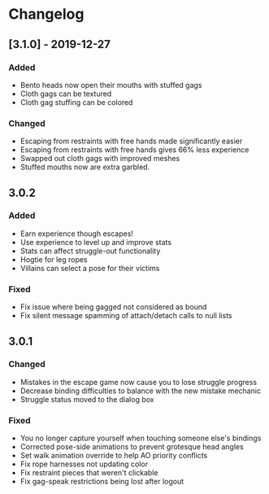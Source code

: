 # Changelog

## [3.1.0] - 2019-12-27
### Added
- Bento heads now open their mouths with stuffed gags
- Cloth gags can be textured
- Cloth gag stuffing can be colored

### Changed
- Escaping from restraints with free hands made significantly easier
- Escaping from restraints with free hands gives 66% less experience
- Swapped out cloth gags with improved meshes
- Stuffed mouths now are extra garbled.

## 3.0.2
### Added
- Earn experience though escapes!
- Use experience to level up and improve stats
- Stats can affect struggle-out functionality
- Hogtie for leg ropes
- Villains can select a pose for their victims
### Fixed
- Fix issue where being gagged not considered as bound
- Fix silent message spamming of attach/detach calls to null lists

## 3.0.1
### Changed
- Mistakes in the escape game now cause you to lose struggle progress
- Decrease binding difficulties to balance with the new mistake mechanic
- Struggle status moved to the dialog box
### Fixed
- You no longer capture yourself when touching someone else's bindings
- Corrected pose-side animations to prevent grotesque head angles
- Set walk animation override to help AO priority conflicts
- Fix rope harnesses not updating color
- Fix restraint pieces that weren't clickable
- Fix gag-speak restrictions being lost after logout

